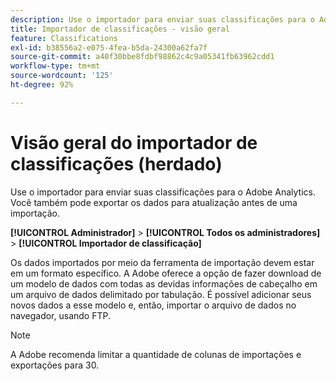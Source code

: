 ```yaml
---
description: Use o importador para enviar suas classificações para o Adobe Analytics. Você também pode exportar os dados para atualização antes de uma importação.
title: Importador de classificações - visão geral
feature: Classifications
exl-id: b38556a2-e075-4fea-b5da-24300a62fa7f
source-git-commit: a40f30bbe8fdbf98862c4c9a05341fb63962cdd1
workflow-type: tm+mt
source-wordcount: '125'
ht-degree: 92%

---
```


# Visão geral do importador de classificações (herdado)

Use o importador para enviar suas classificações para o Adobe Analytics. Você também pode exportar os dados para atualização antes de uma importação.

**[!UICONTROL Administrador]** > **[!UICONTROL Todos os administradores]** > **[!UICONTROL Importador de classificação]**

Os dados importados por meio da ferramenta de importação devem estar em um formato específico. A Adobe oferece a opção de fazer download de um modelo de dados com todas as devidas informações de cabeçalho em um arquivo de dados delimitado por tabulação. É possível adicionar seus novos dados a esse modelo e, então, importar o arquivo de dados no navegador, usando FTP.

>[!NOTE]
>
>A Adobe recomenda limitar a quantidade de colunas de importações e exportações para 30.
